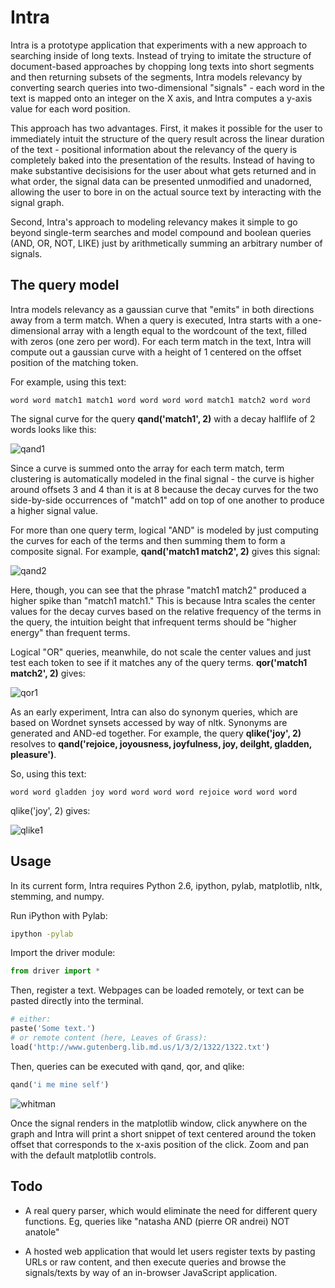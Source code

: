 # Intra

Intra is a prototype application that experiments with a new approach to searching inside of long texts. Instead of trying to imitate the structure of document-based approaches by chopping long texts into short segments and then returning subsets of the segments, Intra models relevancy by converting search queries into two-dimensional "signals" - each word in the text is mapped onto an integer on the X axis, and Intra computes a y-axis value for each word position.

This approach has two advantages. First, it makes it possible for the user to immediately intuit the structure of the query result across the linear duration of the text - positional information about the relevancy of the query is completely baked into the presentation of the results. Instead of having to make substantive decisisions for the user about what gets returned and in what order, the signal data can be presented unmodified and unadorned, allowing the user to bore in on the actual source text by interacting with the signal graph.

Second, Intra's approach to modeling relevancy makes it simple to go beyond single-term searches and model compound and boolean queries (AND, OR, NOT, LIKE) just by arithmetically summing an arbitrary number of signals.

## The query model

Intra models relevancy as a gaussian curve that "emits" in both directions away from a term match. When a query is executed, Intra starts with a one-dimensional array with a length equal to the wordcount of the text, filled with zeros (one zero per word). For each term match in the text, Intra will compute out a gaussian curve with a height of 1 centered on the offset position of the matching token.

For example, using this text:

```text
word word match1 match1 word word word word match1 match2 word word
```

The signal curve for the query **qand('match1', 2)** with a decay halflife of 2 words looks like this:

![qand1](http://dclure.org/wp-content/uploads/2012/07/qand-1.png)

Since a curve is summed onto the array for each term match, term clustering is automatically modeled in the final signal - the curve is higher around offsets 3 and 4 than it is at 8 because the decay curves for the two side-by-side occurrences of "match1" add on top of one another to produce a higher signal value.

For more than one query term, logical "AND" is modeled by just computing the curves for each of the terms and then summing them to form a composite signal. For example, **qand('match1 match2', 2)** gives this signal:

![qand2](http://dclure.org/wp-content/uploads/2012/07/qand-2.png)

Here, though, you can see that the phrase "match1 match2" produced a higher spike than "match1 match1." This is because Intra scales the center values for the decay curves based on the relative frequency of the terms in the query, the intuition beight that infrequent terms should be "higher energy" than frequent terms.

Logical "OR" queries, meanwhile, do not scale the center values and just test each token to see if it matches any of the query terms. **qor('match1 match2', 2)** gives:

![qor1](http://dclure.org/wp-content/uploads/2012/07/qor-1.png)

As an early experiment, Intra can also do synonym queries, which are based on Wordnet synsets accessed by way of nltk. Synonyms are generated and AND-ed together. For example, the query **qlike('joy', 2)** resolves to **qand('rejoice, joyousness, joyfulness, joy, deilght, gladden, pleasure')**.

So, using this text:

```text
word word gladden joy word word word word rejoice word word word
```

qlike('joy', 2) gives:

![qlike1](http://dclure.org/wp-content/uploads/2012/07/qlike-1.png)

## Usage

In its current form, Intra requires Python 2.6, ipython, pylab, matplotlib, nltk, stemming, and numpy.

Run iPython with Pylab:

```bash
ipython -pylab
```

Import the driver module:

```python
from driver import *
```

Then, register a text. Webpages can be loaded remotely, or text can be pasted directly into the terminal.

```python
# either:
paste('Some text.')
# or remote content (here, Leaves of Grass):
load('http://www.gutenberg.lib.md.us/1/3/2/1322/1322.txt')
```

Then, queries can be executed with qand, qor, and qlike:

```python
qand('i me mine self')
```

![whitman](http://dclure.org/wp-content/uploads/2012/07/whitman.png)

Once the signal renders in the matplotlib window, click anywhere on the graph and Intra will print a short snippet of text centered around the token offset that corresponds to the x-axis position of the click. Zoom and pan with the default matplotlib controls.

## Todo

  * A real query parser, which would eliminate the need for different query functions. Eg, queries like "natasha AND (pierre OR andrei) NOT anatole"

  * A hosted web application that would let users register texts by pasting URLs or raw content, and then execute queries and browse the signals/texts by way of an in-browser JavaScript application.
